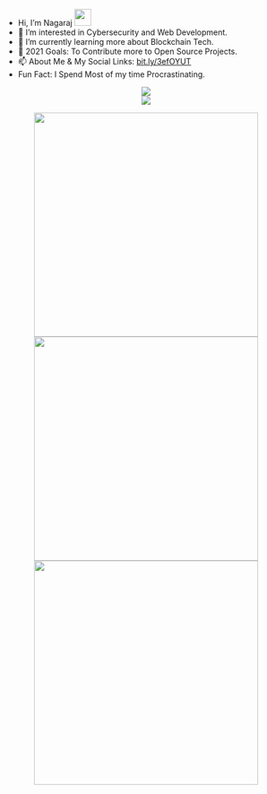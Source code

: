 - Hi, I’m Nagaraj <img src="https://user-images.githubusercontent.com/42378118/110234147-e3259600-7f4e-11eb-95be-0c4047144dea.gif" width="30">
- 👀 I’m interested in Cybersecurity and Web Development.
- 🌱 I’m currently learning more about Blockchain Tech.
- 💞️ 2021 Goals: To Contribute more to Open Source Projects.
- 📫 About Me & My Social Links: [bit.ly/3efOYUT](https://bit.ly/3efOYUT)
- Fun Fact: I Spend Most of my time Procrastinating.
       
<p align = "center">
  <img src = "https://img.shields.io/youtube/channel/views/UCGdfbV6KfEmSKlezs4EsEFw">
  <br>
  <img src = "https://img.shields.io/youtube/channel/subscribers/UCGdfbV6KfEmSKlezs4EsEFw?style=social">
</p>

<p align = "center">
  <img src = https://github-readme-stats.vercel.app/api?username=nagarajpandith&count_private=true" width=400>
  <br>
  <img src = "https://github-readme-streak-stats.herokuapp.com?user=nagarajpandith" width = 400>
  <br>
  <img src ="https://github-readme-stats.vercel.app/api/top-langs/?username=nagarajpandith&layout=compact&title_color=007bff&text_color=#000000&icon_color=007bff&bg_color=#FFFFFF" width=400>
</p>





<!---
nagarajpandith/nagarajpandith is a ✨ special ✨ repository because its `README.md` (this file) appears on your GitHub profile.
You can click the Preview link to take a look at your changes.
--->

